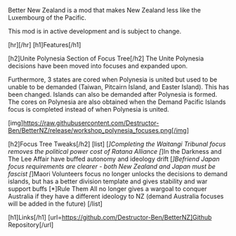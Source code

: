 Better New Zealand is a mod that makes New Zealand less like the Luxembourg of the Pacific.

This mod is in active development and is subject to change.

[hr][/hr]
[h1]Features[/h1]

[h2]Unite Polynesia Section of Focus Tree[/h2]
The Unite Polynesia decisions have been moved into focuses and expanded upon.

Furthermore, 3 states are cored when Polynesia is united but used to be unable to be demanded (Taiwan, Pitcairn Island, and Easter Island). This has been changed. Islands can also be demanded after Polynesia is formed. The cores on Polynesia are also obtained when the Demand Pacific Islands focus is completed instead of when Polynesia is united.

[img]https://raw.githubusercontent.com/Destructor-Ben/BetterNZ/release/workshop_polynesia_focuses.png[/img]

[h2]Focus Tree Tweaks[/h2]
[list]
  [*]Completing the Waitangi Tribunal focus removes the political power cost of Ratana Alliance
  [*]In the Darkness and The Lee Affair have buffed autonomy and ideology drift
  [*]Befriend Japan focus requirements are clearer - both New Zealand and Japan must be fascist
  [*]Maori Volunteers focus no longer unlocks the decisions to demand islands, but has a better division template and gives stability and war support buffs
  [*]Rule Them All no longer gives a wargoal to conquer Australia if they have a different ideology to NZ (demand Australia focuses will be added in the future)
[/list]

[h1]Links[/h1]
[url=https://github.com/Destructor-Ben/BetterNZ]Github Repository[/url]
